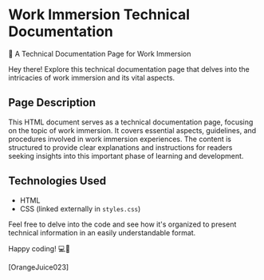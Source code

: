 # Work Immersion Technical Documentation

📄 A Technical Documentation Page for Work Immersion

Hey there! Explore this technical documentation page that delves into the intricacies of work immersion and its vital aspects.

## Page Description

This HTML document serves as a technical documentation page, focusing on the topic of work immersion. It covers essential aspects, guidelines, and procedures involved in work immersion experiences. The content is structured to provide clear explanations and instructions for readers seeking insights into this important phase of learning and development.

## Technologies Used

- HTML
- CSS (linked externally in `styles.css`)

Feel free to delve into the code and see how it's organized to present technical information in an easily understandable format.

Happy coding! 💻🚀

\[OrangeJuice023\]
